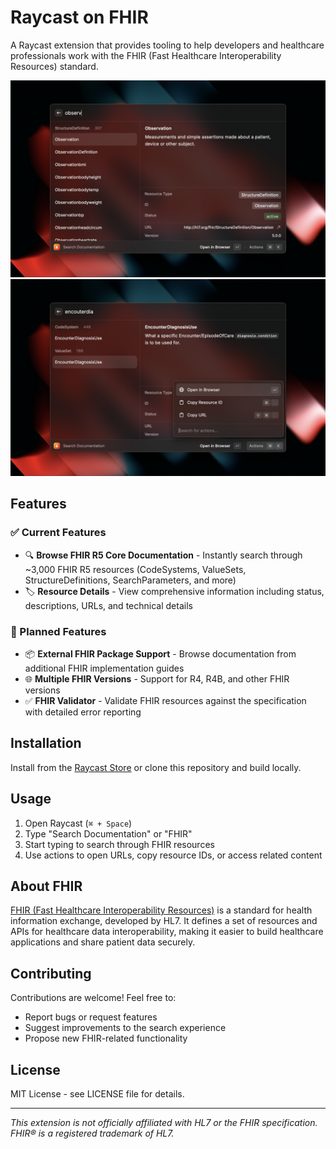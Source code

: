 # Raycast on FHIR

A Raycast extension that provides tooling to help developers and healthcare professionals work with the FHIR (Fast Healthcare Interoperability Resources) standard.

![](metadata/fhir-2.png)
![](metadata/fhir-3.png)

## Features

### ✅ Current Features

- 🔍 **Browse FHIR R5 Core Documentation** - Instantly search through ~3,000 FHIR R5 resources (CodeSystems, ValueSets, StructureDefinitions, SearchParameters, and more)
- 🏷️ **Resource Details** - View comprehensive information including status, descriptions, URLs, and technical details

### 🚧 Planned Features

- 📦 **External FHIR Package Support** - Browse documentation from additional FHIR implementation guides
- 🌐 **Multiple FHIR Versions** - Support for R4, R4B, and other FHIR versions
- ✅ **FHIR Validator** - Validate FHIR resources against the specification with detailed error reporting

## Installation

Install from the [Raycast Store](https://raycast.com/loris/fhir) or clone this repository and build locally.

## Usage

1. Open Raycast (`⌘ + Space`)
2. Type "Search Documentation" or "FHIR"
3. Start typing to search through FHIR resources
4. Use actions to open URLs, copy resource IDs, or access related content

## About FHIR

[FHIR (Fast Healthcare Interoperability Resources)](https://hl7.org/fhir/) is a standard for health information exchange, developed by HL7. It defines a set of resources and APIs for healthcare data interoperability, making it easier to build healthcare applications and share patient data securely.

## Contributing

Contributions are welcome! Feel free to:

- Report bugs or request features
- Suggest improvements to the search experience
- Propose new FHIR-related functionality

## License

MIT License - see LICENSE file for details.

---

_This extension is not officially affiliated with HL7 or the FHIR specification. FHIR® is a registered trademark of HL7._
